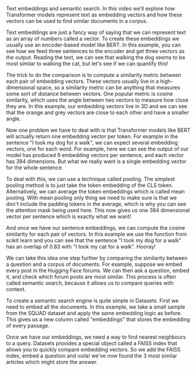 Text embeddings and semantic search. In this video we’ll explore how Transformer models represent text as embedding vectors and how these vectors can be used to find similar documents in a corpus.

Text embeddings are just a fancy way of saying that we can represent text as an array of numbers called a vector. To create these embeddings we usually use an encoder-based model like BERT. In this example, you can see how we feed three sentences to the encoder and get three vectors as the output. Reading the text, we can see that walking the dog seems to be most similar to walking the cat, but let's see if we can quantify this!

The trick to do the comparison is to compute a similarity metric between each pair of embedding vectors. These vectors usually live in a high-dimensional space, so a similarity metric can be anything that measures some sort of distance between vectors. One popular metric is cosine similarity, which uses the angle between two vectors to measure how close they are. In this example, our embedding vectors live in 3D and we can see that the orange and grey vectors are close to each other and have a smaller angle.

Now one problem we have to deal with is that Transformer models like BERT will actually return one embedding vector per token. For example in the sentence "I took my dog for a walk", we can expect several embedding vectors, one for each word. For example, here we can see the output of our model has produced 9 embedding vectors per sentence, and each vector has 384 dimensions. But what we really want is a single embedding vector for the whole sentence.

To deal with this, we can use a technique called pooling. The simplest pooling method is to just take the token embedding of the CLS token. Alternatively, we can average the token embeddings which is called mean pooling. With mean pooling only thing we need to make sure is that we don't include the padding tokens in the average, which is why you can see the attention mask being used here. This now gives us one 384 dimensional vector per sentence which is exactly what we want!

And once we have our sentence embeddings, we can compute the cosine similarity for each pair of vectors. In this example we use the function from scikit learn and you can see that the sentence "I took my dog for a walk" has an overlap of 0.83 with "I took my cat for a walk". Hooray!

We can take this idea one step further by comparing the similarity between a question and a corpus of documents. For example, suppose we embed every post in the Hugging Face forums. We can then ask a question, embed it, and check which forum posts are most similar. This process is often called semantic search, because it allows us to compare queries with context.

To create a semantic search engine is quite simple in Datasets. First we need to embed all the documents. In this example, we take a small sample from the SQUAD dataset and apply the same embedding logic as before. This gives us a new column called "embeddings" that stores the embedding of every passage.

Once we have our embeddings, we need a way to find nearest neighbours to a query. Datasets provides a special object called a FAISS index that allows you to quickly compare embedding vectors. So we add the FAISS index, embed a question and voila! we've now found the 3 most similar articles which might store the answer.